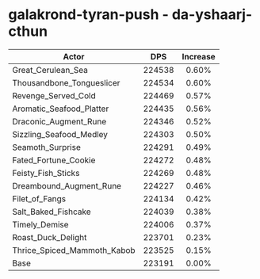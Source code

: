 # galakrond-tyran-push - da-yshaarj-cthun
| Actor | DPS | Increase |
|---|:---:|:---:|
|Great_Cerulean_Sea|224538|0.60%|
|Thousandbone_Tongueslicer|224534|0.60%|
|Revenge_Served_Cold|224469|0.57%|
|Aromatic_Seafood_Platter|224435|0.56%|
|Draconic_Augment_Rune|224346|0.52%|
|Sizzling_Seafood_Medley|224303|0.50%|
|Seamoth_Surprise|224291|0.49%|
|Fated_Fortune_Cookie|224272|0.48%|
|Feisty_Fish_Sticks|224269|0.48%|
|Dreambound_Augment_Rune|224227|0.46%|
|Filet_of_Fangs|224134|0.42%|
|Salt_Baked_Fishcake|224039|0.38%|
|Timely_Demise|224006|0.37%|
|Roast_Duck_Delight|223701|0.23%|
|Thrice_Spiced_Mammoth_Kabob|223525|0.15%|
|Base|223191|0.00%|
